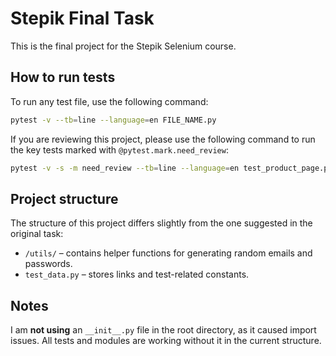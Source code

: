 # Stepik Final Task

This is the final project for the Stepik Selenium course.

## How to run tests

To run any test file, use the following command:

```bash
pytest -v --tb=line --language=en FILE_NAME.py
```

If you are reviewing this project, please use the following command to run the key tests marked with `@pytest.mark.need_review`:

```bash
pytest -v -s -m need_review --tb=line --language=en test_product_page.py
```

## Project structure

The structure of this project differs slightly from the one suggested in the original task:

- `/utils/` – contains helper functions for generating random emails and passwords.
- `test_data.py` – stores links and test-related constants.

## Notes

I am **not using** an `__init__.py` file in the root directory, as it caused import issues. All tests and modules are working without it in the current structure.